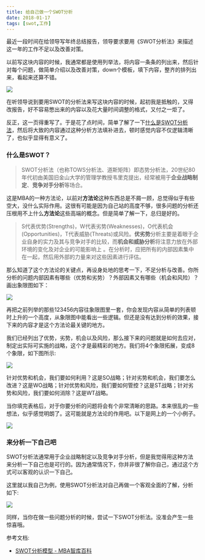 ```yaml
---
title: 给自己做一个SWOT分析
date: 2018-01-17
tags: [swot,工作]
---
```


最近一段时间在给领导写年终总结报告，领导要求要用《SWOT分析法》来描述这一年的工作不足以及改善对策。

以前写这块内容的时候，我通常都是使用列举法，将内容一条条的列出来，然后针对每个问题，做简单介绍以及改善对策，down个模板，填下内容，整齐的排列出来，看起来还算不错。

![](/image/about_work/2018-01-17-14-05-36.jpg)

在听领导说到要用SWOT的分析法来写这块内容的时候，起初我是抵触的，又得改报告，好不容易憋出来的内容以及花大量时间调整的格式，又付之一炬了。

反正，这一页得重写了。于是花了点时间，简单了解了一下[什么是SWOT分析法](http://wiki.mbalib.com/wiki/SWOT%E5%88%86%E6%9E%90%E6%A8%A1%E5%9E%8B)，然后将大致的内容通过这种分析方法填补进去，顿时感觉内容不仅逻辑清晰了，也似乎显得有意义了。

### 什么是SWOT？
> SWOT分析法（也称TOWS分析法、道斯矩阵）即态势分析法，20世纪80年代初由美国旧金山大学的管理学教授韦里克提出，经常被用于**企业战略制定**、**竞争对手分析**等场合。

这是MBA的一种方法论，以前对**方法论**这种东西总是不屑一顾，总觉得似乎有些空大，没什么实际作用。这很有可能是因为自己站的高度不够，很多问题的分析还压根用不上什么**方法论**这些高端的概念。但是简单了解一下，总归是好的。

> S代表优势(Strengths)，W代表劣势(Weaknesses)，O代表机会(Opportunities)，T代表威胁(Threats)或风险。**优劣势**分析主要是着眼于企业自身的实力及其与竞争对手的比较，而**机会和威胁分析**将注意力放在外部环境的变化及对企业的可能影响上 。在分析时，应把所有的内部因素集中在一起，然后用外部的力量来对这些因素进行评估。 

那么知道了这个方法论的关键点，再设身处地的思考一下，不足分析与改善。你所分析的问题内部因素有哪些（优势和劣势）？外部因素又有哪些（机会和风险）？画出象限图如下：

![](/image/about_work/2018-01-17-10-28-53.jpg)

再把之前列举的那些123456内容往象限图里一套，你会发现内容从简单的列表顿时上升的一个高度，从象限图中能看出一些逻辑。但还是没有达到分析的效果，接下来的内容才是这个方法论最关键的地方。

我们已经列出了优势，劣势，机会以及风险，那么接下来的问题就是如何去应对，制定出实际可实施的战略，这个才是最精彩的地方。我们将4个象限拓展，变成8个象限，如下图所示:

![](/image/about_work/2018-01-17-10-24-17.jpg)

针对优势和机会，我们要如何利用？这是SO战略；针对劣势和机会，我们要怎么改进？这是WO战略；针对优势和风险，我们要如何管控？这是ST战略；针对劣势和风险，我们要如何消除？这是WT战略。

当你填完表格后，对于你要分析的问题将会有个非常清晰的思路。本来很乱的一些想法，似乎感觉明朗了。这可能就是方法论的作用吧。以下是网上的一个小例子。

![](/image/about_work/2018-01-17-14-31-57.jpg)

### 来分析一下自己吧
SWOT分析法通常用于企业战略制定以及竞争对手分析，但是我觉得用这种方法来分析一下自己也是可行的。因为通常情况下，你并非很了解你自己，通过这个方式可以客观的认识一下自己。

这里就以我自己为例，使用SWOT分析法对自己再做一个客观全面的了解，分析如下: 

![](/image/about_work/2018-01-17-13-57-30.jpg)

同样，当你在做一些问题分析的时候，尝试一下SWOT分析法。没准会产生一些惊喜哦。

参考文档:
- [SWOT分析模型 - MBA智库百科](http://wiki.mbalib.com/wiki/SWOT%E5%88%86%E6%9E%90%E6%A8%A1%E5%9E%8B)
